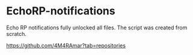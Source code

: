 # EchoRP-notifications
Echo RP notifications fully unlocked all files. The script was created from scratch.

https://github.com/4M4RAmar?tab=repositories

